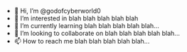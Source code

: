 - 👋 Hi, I’m @godofcyberworld0
- 👀 I’m interested in blah blah blah blah blah
- 🌱 I’m currently learning blah blah blah blah blah...
- 💞️ I’m looking to collaborate on blah blah blah blah blah...
- 📫 How to reach me blah blah blah blah blah...

<!---
godofcyberworld0/godofcyberworld0 is a ✨ special ✨ repository because its `README.md` (this file) appears on your GitHub profile.
You can click the Preview link to take a look at your changes.
--->

